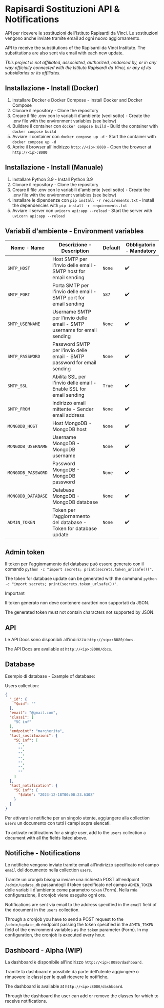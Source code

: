 # Rapisardi Sostituzioni API & Notifications

API per ricevere le sostituzioni dell'Istituto Rapisardi da Vinci. Le sostituzioni vengono anche inviate tramite email ad ogni nuovo aggiornamento.

API to receive the substitutions of the Rapisardi da Vinci Institute. The substitutions are also sent via email with each new update.

_This project is not affiliated, associated, authorized, endorsed by, or in any way officially connected with the Istituto Rapisardi da Vinci, or any of its subsidiaries or its affiliates._

## Installazione - Install (Docker)

1. Installare Docker e Docker Compose - Install Docker and Docker Compose
2. Clonare il repository - Clone the repository
3. Creare il file .env con le variabili d'ambiente (vedi sotto) - Create the .env file with the environment variables (see below)
4. Buildare il container con `docker compose build` - Build the container with `docker compose build`
5. Avviare il container con `docker compose up -d` - Start the container with `docker compose up -d` 
6. Aprire il browser all'indirizzo `http://<ip>:8080` - Open the browser at `http://<ip>:8080`

## Installazione - Install (Manuale)

1. Installare Python 3.9 - Install Python 3.9
2. Clonare il repository - Clone the repository
3. Creare il file .env con le variabili d'ambiente (vedi sotto) - Create the .env file with the environment variables (see below)
4. Installare le dipendenze con `pip install -r requirements.txt` - Install the dependencies with `pip install -r requirements.txt`
5. Avviare il server con `uvicorn api:app --reload` - Start the server with `uvicorn api:app --reload`

## Variabili d'ambiente - Environment variables

| Nome - Name | Descrizione - Description | Default | Obbligatorio - Mandatory |
| ----------- | ------------------------ | ------- | ----------------------- |
| `SMTP_HOST` | Host SMTP per l'invio delle email - SMTP host for email sending | `None` | :heavy_check_mark: |
| `SMTP_PORT` | Porta SMTP per l'invio delle email - SMTP port for email sending | `587` | :heavy_check_mark: |
| `SMTP_USERNAME` | Username SMTP per l'invio delle email - SMTP username for email sending | `None` | :heavy_check_mark: |
| `SMTP_PASSWORD` | Password SMTP per l'invio delle email - SMTP password for email sending | `None` | :heavy_check_mark: |
| `SMTP_SSL` | Abilita SSL per l'invio delle email - Enable SSL for email sending | `True` | :heavy_check_mark: |
| `SMTP_FROM` | Indirizzo email mittente - Sender email address | `None` | :heavy_check_mark: |
| `MONGODB_HOST` | Host MongoDB - MongoDB host | `None` | :heavy_check_mark: |
| `MONGODB_USERNAME` | Username MongoDB - MongoDB username | `None` | :heavy_check_mark: |
| `MONGODB_PASSWORD` | Password MongoDB - MongoDB password | `None` | :heavy_check_mark: |
| `MONGODB_DATABASE` | Database MongoDB - MongoDB database | `None` | :heavy_check_mark: |
| `ADMIN_TOKEN` | Token per l'aggiornamento del database - Token for database update | `None` | :heavy_check_mark: |

## Admin token

Il token per l'aggiornamento del database può essere generato con il comando `python -c "import secrets; print(secrets.token_urlsafe())"`.

The token for database update can be generated with the command `python -c "import secrets; print(secrets.token_urlsafe())"`.
> [!IMPORTANT]
> Il token generato non deve contenere caratteri non supportati da JSON.
> 
> The generated token must not contain characters not supported by JSON.

## API

Le API Docs sono disponibili all'indirizzo `http://<ip>:8080/docs`.

The API Docs are available at `http://<ip>:8080/docs`.

## Database

Esempio di database - Example of database:

Users collection:
```json
{
  "_id": {
    "$oid": ""
  },
  "email": "@gmail.com",
  "classi": [
    "5C inf"
  ],
  "endpoint": "margherita",
  "last_sostituzioni": {
    "5C inf": [
      "",
      "",
      "",
      "",
      "",
      "",
      ""
    ]
  },
  "last_notification": {
    "5C inf": {
      "$date": "2023-12-18T00:00:23.630Z"
    }
  }
}
```

Per attivare le notifiche per un singolo utente, aggiungere alla collection `users` un documento con tutti i campi sopra elencati.

To activate notifications for a single user, add to the `users` collection a document with all the fields listed above.

## Notifiche - Notifications

Le notifiche vengono inviate tramite email all'indirizzo specificato nel campo `email` del documento nella collection `users`.

Tramite un cronjob bisogna inviare una richiesta POST all'endpoint `/admin/update_db` passandogli il token specificato nel campo `ADMIN_TOKEN` delle variabili d'ambiente come parametro `token` (Form). Nella mia configurazione, il cronjob viene eseguito ogni ora.

Notifications are sent via email to the address specified in the `email` field of the document in the `users` collection.

Through a cronjob you have to send a POST request to the `/admin/update_db` endpoint passing the token specified in the `ADMIN_TOKEN` field of the environment variables as the `token` parameter (Form). In my configuration, the cronjob is executed every hour.

## Dashboard - Alpha (WIP)

La dashboard è disponibile all'indirizzo `http://<ip>:8080/dashboard`.

Tramite la dashboard è possibile da parte dell'utente aggiungere o rimuovere le classi per le quali ricevere le notifiche.

The dashboard is available at `http://<ip>:8080/dashboard`.

Through the dashboard the user can add or remove the classes for which to receive notifications.